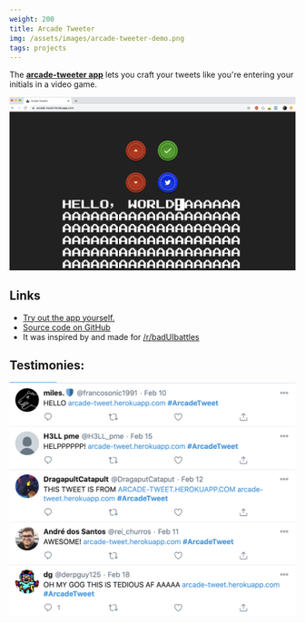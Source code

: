 ```yaml
---
weight: 200
title: Arcade Tweeter
img: /assets/images/arcade-tweeter-demo.png
tags: projects
---
```


The **[arcade-tweeter app](https://arcade-tweet.herokuapp.com/)** lets you craft your tweets like you're entering your initials in a video game.

<img src="/assets/images/arcade-tweeter-demo.png" alt="Screenshot of app"/>

## Links
- [Try out the app yourself.](https://arcade-tweet.herokuapp.com/)
- [Source code on GitHub](https://github.com/aloverso/arcade-tweet)
- It was inspired by and made for [/r/badUIbattles](https://www.reddit.com/r/badUIbattles/comments/f1yqqd/craft_your_tweets_like_youre_entering_your/)

## Testimonies:

<img src="/assets/images/arcade-tweets.png" alt="Twitter comments of people using the app"/>
